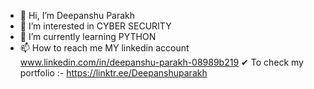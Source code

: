 - 👋 Hi, I’m Deepanshu Parakh 
- 👀 I’m interested in CYBER SECURITY
- 🌱 I’m currently learning PYTHON 
- 📫 How to reach me MY linkedin account www.linkedin.com/in/deepanshu-parakh-08989b219
  ✔ To check my portfolio :- https://linktr.ee/Deepanshuparakh
